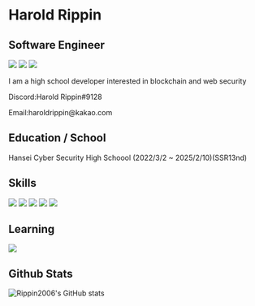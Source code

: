 # Harold Rippin
## Software Engineer

<a href="https://medium.com/@HaroldRippin"><img src="https://img.shields.io/badge/medium-000000?style=flat-square&logo=midium&logoColor=white"/></a>
<a href="https://www.instagram.com/_haroldrippin"><img src="https://img.shields.io/badge/Instagram-E4405F?style=flat square&logo=Instagram&logoColor=white"/></a>
<a href="https://www.linkedin.com/in/tsd-kts-549033256/"><img src="https://img.shields.io/badge/LinkedIn-0A66C2?style=flat square&logo=LinkedIn  &logoColor=white"/></a>


I am a high school developer interested in blockchain and web security

<p>Discord:Harold Rippin#9128</p>
<p>Email:haroldrippin@kakao.com</p>

## Education / School

Hansei Cyber Security High Schoool (2022/3/2 ~ 2025/2/10)(SSR13nd)

## Skills
<img src="https://img.shields.io/badge/Python-3776AB?style=flat-square&logo=Python&logoColor=white"/></a>
<img src="https://img.shields.io/badge/HTML5-E34F26?style=flat-square&logo=HTML5&logoColor=white"/></a>
<img src="https://img.shields.io/badge/CSS3-1572B6?style=flat-square&logo=CSS3&logoColor=white"/></a>
<img src="https://img.shields.io/badge/Svelte-FF3E00?style=flat-square&logo=Svelte&logoColor=white"/></a>
<img src="https://img.shields.io/badge/Rust-000000?style=flat-square&logo=Rust&logoColor=white"/>




## Learning 
<img src="https://img.shields.io/badge/Swift-363636?style=flat-square&logo=Swift&logoColor=white"/>







## Github Stats

![Rippin2006's GitHub stats](https://github-readme-stats.vercel.app/api?username=Rippin2006&show_icons=true&theme=github_dark)



